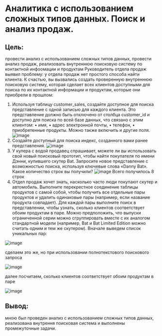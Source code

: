 # Аналитика с использованием сложных типов данных. Поиск и анализ продаж.
## Цель: 
провести анализ с использованием сложных типов данных, провести анализ продаж, реализовать внутреннюю поисковую систему по контактной инфоомации и продуктам
Руководитель отдела продаж выявил проблему: у отдела продаж нет простого способа найти клиента. К счастью, вы вызвались создать проверенную внутреннюю поисковую систему, которая сделает всех клиентов доступными для поиска по их контактной информации и продуктам, которые они приобрели в прошлом:
1. Используя таблицу customer_sales, создайте доступное для поиска представление с одной записью для каждого клиента. Это представление
должно быть отключено от столбца customer_id и доступно для поиска по всей базе данных, что связано с этим клиентом:
• имя,
• адрес электронной почты,
• телефон,
• приобретенные продукты.
Можно также включить и другие поля.
![image](https://github.com/user-attachments/assets/210421ee-dca4-43c2-90dd-079980160d93)
2. Создайте доступный для поиска индекс, созданного вами ранее представления.
![image](https://github.com/user-attachments/assets/6a93fef8-bb24-48b4-8a9b-fa3b2647c8d9)
3. У кулера с водой продавец спрашивает, можете ли вы использовать свой новый поисковый прототип, чтобы найти покупателя по имени Дэнни, купившего скутер Bat. Запросите новое представление с возможностью поиска, используя ключевые слова «Danny Bat». Какое количество строк вы получили?
![image](https://github.com/user-attachments/assets/ad64b755-0aa4-4a83-bb24-f75d0d2ee13e)
Всего получилось 8 строк
4. Отдел продаж хочет знать, насколько часто люди покупают скутер и автомобиль. Выполните перекрестное соединение таблицы продуктов с самой собой, чтобы получить все отдельные пары продуктов и удалить одинаковые пары (например, если название продукта совпадает). Для каждой пары выполните поиск в
представлении, чтобы узнать, сколько клиентов соответствует обоим продуктам в паре. Можно предположить, что выпуски ограниченной серии можно сгруппировать вместе с их аналогом стандартной модели (например, Bat и Bat Limited Edition можно считать одним и тем же скутером).
Вначале выведем список уникальных пар:

![image](https://github.com/user-attachments/assets/f1f88015-9175-4376-8184-5f2dc8936621)

сделаем это же, но при использовании полнотекстового поискового запроса

![image](https://github.com/user-attachments/assets/51a97193-394e-4318-851f-10c8ab369d3c)

далее посчитаем, сколько клиентов соответствует обоим продуктам в паре

![image](https://github.com/user-attachments/assets/0574317b-4a33-4153-9a0a-c49787d3e642)

## Вывод:
мною был проведен анализ с использованием сложных типов данных, реализована внутрення поисковая система и выполнены промежуточные задачи.

